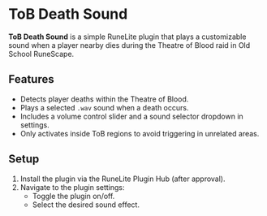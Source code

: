 # ToB Death Sound

**ToB Death Sound** is a simple RuneLite plugin that plays a customizable sound when a player nearby dies during the Theatre of Blood raid in Old School RuneScape.

## Features

- Detects player deaths within the Theatre of Blood.
- Plays a selected `.wav` sound when a death occurs.
- Includes a volume control slider and a sound selector dropdown in settings.
- Only activates inside ToB regions to avoid triggering in unrelated areas.

## Setup

1. Install the plugin via the RuneLite Plugin Hub (after approval).
2. Navigate to the plugin settings:
    - Toggle the plugin on/off.
    - Select the desired sound effect.
